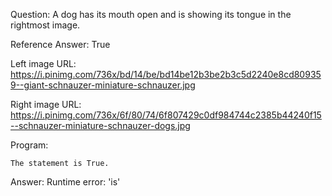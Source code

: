 Question: A dog has its mouth open and is showing its tongue in the rightmost image.

Reference Answer: True

Left image URL: https://i.pinimg.com/736x/bd/14/be/bd14be12b3be2b3c5d2240e8cd809359--giant-schnauzer-miniature-schnauzer.jpg

Right image URL: https://i.pinimg.com/736x/6f/80/74/6f807429c0df984744c2385b44240f15--schnauzer-miniature-schnauzer-dogs.jpg

Program:

```
The statement is True.
```
Answer: Runtime error: 'is'

